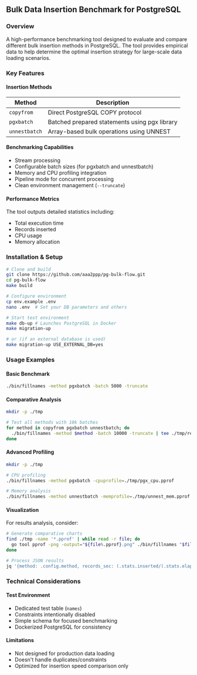 ## Bulk Data Insertion Benchmark for PostgreSQL

### Overview
A high-performance benchmarking tool designed to evaluate and compare different bulk insertion methods in PostgreSQL.
The tool provides empirical data to help determine the optimal insertion strategy for large-scale data loading scenarios.

### Key Features

#### Insertion Methods
| Method        | Description                                    |
|---------------|------------------------------------------------|
| `copyfrom`    | Direct PostgreSQL COPY protocol                |
| `pgxbatch`    | Batched prepared statements using pgx library  |
| `unnestbatch` | Array-based bulk operations using UNNEST       |

#### Benchmarking Capabilities
- Stream processing
- Configurable batch sizes (for pgxbatch and unnestbatch)
- Memory and CPU profiling integration
- Pipeline mode for concurrent processing
- Clean environment management (`--truncate`)

#### Performance Metrics
The tool outputs detailed statistics including:
- Total execution time
- Records inserted
- CPU usage
- Memory allocation

### Installation & Setup

```bash
# Clone and build
git clone https://github.com/aaa2ppp/pg-bulk-flow.git
cd pg-bulk-flow
make build

# Configure environment
cp env.example .env
nano .env  # Set your DB parameters and others

# Start test environment
make db-up # Launches PostgreSQL in Docker
make migration-up

# or (if an external database is used)
make migration-up USE_EXTERNAL_DB=yes
```

### Usage Examples

#### Basic Benchmark
```bash
./bin/fillnames -method pgxbatch -batch 5000 -truncate
```

#### Comparative Analysis
```bash
mkdir -p ./tmp

# Test all methods with 10k batches
for method in copyfrom pgxbatch unnestbatch; do
  ./bin/fillnames -method $method -batch 10000 -truncate | tee ./tmp/results_${method}.json
done
```

#### Advanced Profiling
```bash
mkdir -p ./tmp

# CPU profiling
./bin/fillnames -method pgxbatch -cpuprofile=./tmp/pgx_cpu.pprof

# Memory analysis
./bin/fillnames -method unnestbatch -memprofile=./tmp/unnest_mem.pprof
```

#### Visualization
For results analysis, consider:

```bash
# Generate comparative charts
find ./tmp -name '*.pprof' | while read -r file; do
  go tool pprof -png -output="${file%.pprof}.png" ./bin/fillnames "$file"
done

# Process JSON results
jq '{method: .config.method, records_sec: (.stats.inserted/(.stats.elapsed/1000))}' ./tmp/*.json
```

### Technical Considerations

#### Test Environment
- Dedicated test table (`names`)
- Constraints intentionally disabled
- Simple schema for focused benchmarking
- Dockerized PostgreSQL for consistency

#### Limitations
- Not designed for production data loading
- Doesn't handle duplicates/constraints
- Optimized for insertion speed comparison only
